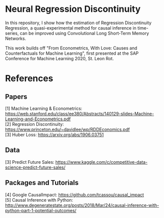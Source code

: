 # Neural Regression Discontinuity
In this repository, I show how the estimation of Regression Discontinuity Regression, a quasi-experimental method for causal inference in time-series, can be improved using Convolutional Long Short-Term Memory Networks.

This work builds off "From Econometrics, With Love: Causes and Counterfactuals for Machine Learning", first presented at the SAP Conference for Machine Learning 2020, St. Leon Rot.

# References
## Papers
[1] Machine Learning & Econometrics: https://web.stanford.edu/class/ee380/Abstracts/140129-slides-Machine-Learning-and-Econometrics.pdf <br/>
[2] Regression Discontinuity: https://www.princeton.edu/~davidlee/wp/RDDEconomics.pdf <br/>
[3] Huber Loss: https://arxiv.org/abs/1906.03751


## Data
[3] Predict Future Sales: https://www.kaggle.com/c/competitive-data-science-predict-future-sales/ <br/>

## Packages and Tutorials
[4] Google CausalImpact: https://github.com/tcassou/causal_impact <br/>
[5] Causal Inference with Python: http://www.degeneratestate.org/posts/2018/Mar/24/causal-inference-with-python-part-1-potential-outcomes/ <br/>


